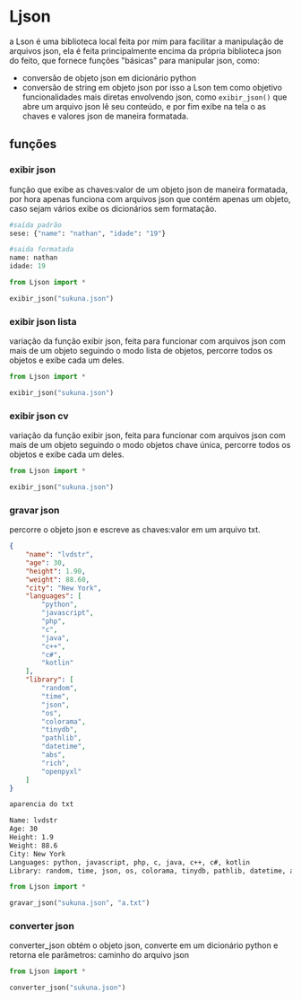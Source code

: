 # Ljson

a Lson é uma biblioteca local feita por mim para facilitar a manipulação de arquivos json, ela é feita principalmente encima da própria biblioteca json do feito, que fornece funções "básicas" para manipular json, como:
- conversão de objeto json em dicionário python
- conversão de string em objeto json
por isso a Lson tem como objetivo funcionalidades mais diretas envolvendo json, como `exibir_json()` que abre um arquivo json lê seu conteúdo, e por fim exibe na tela o as chaves e valores json de maneira formatada.

## funções

### exibir json
função que exibe as chaves:valor de um objeto json de maneira formatada, por hora apenas funciona com arquivos json que contém apenas um objeto, caso sejam vários exibe os dicionários sem formatação.
```python
#saída padrão
sese: {"name": "nathan", "idade": "19"}

#saida formatada
name: nathan
idade: 19
```

```python
from Ljson import *

exibir_json("sukuna.json")
```


### exibir json lista 
variação da função exibir json, feita para funcionar com arquivos json com mais de um objeto seguindo o modo lista de objetos, percorre todos os objetos e exibe cada um deles.


```python
from Ljson import *

exibir_json("sukuna.json")
```
### exibir json cv
variação da função exibir json, feita para funcionar com arquivos json com mais de um objeto seguindo o modo objetos chave única, percorre todos os objetos e exibe cada um deles.


```python
from Ljson import *

exibir_json("sukuna.json")
```

### gravar json
percorre o objeto json e escreve as chaves:valor em um arquivo txt.

```json
{
    "name": "lvdstr",
    "age": 30,
    "height": 1.90,
    "weight": 88.60,
    "city": "New York",
    "languages": [
        "python",
        "javascript",
        "php",
        "c",
        "java",
        "c++",
        "c#",
        "kotlin"
    ],
    "library": [
        "random",
        "time",
        "json",
        "os",
        "colorama",
        "tinydb",
        "pathlib",
        "datetime",
        "abs",
        "rich",
        "openpyxl"
    ]
}
```


```txt
aparencia do txt

Name: lvdstr
Age: 30
Height: 1.9
Weight: 88.6
City: New York
Languages: python, javascript, php, c, java, c++, c#, kotlin
Library: random, time, json, os, colorama, tinydb, pathlib, datetime, abs, rich, openpyxl
```


```python
from Ljson import *

gravar_json("sukuna.json", "a.txt")
```
### converter json
converter_json
obtém o objeto json, converte em um dicionário python e retorna ele
parãmetros: caminho do arquivo json


```python
from Ljson import *

converter_json("sukuna.json")
```
